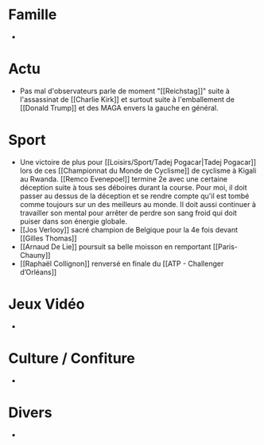 # Famille
- 
# Actu
- Pas mal d'observateurs parle de moment "[[Reichstag]]" suite à l'assassinat de [[Charlie Kirk]] et surtout suite à l'emballement de [[Donald Trump]] et des MAGA envers la gauche en général.
# Sport
- Une victoire de plus pour [[Loisirs/Sport/Tadej Pogacar|Tadej Pogacar]] lors de ces [[Championnat du Monde de Cyclisme]] de cyclisme à Kigali au Rwanda. [[Remco Evenepoel]] termine 2e avec une certaine déception suite à tous ses déboires durant la course. Pour moi, il doit passer au dessus de la déception et se rendre compte qu'il est tombé comme toujours sur un des meilleurs au monde. Il doit aussi continuer à travailler son mental pour arrêter de perdre son sang froid qui doit puiser dans son énergie globale.
- [[Jos Verlooy]] sacré champion de Belgique pour la 4e fois devant [[Gilles Thomas]]
- [[Arnaud De Lie]] poursuit sa belle moisson en remportant [[Paris-Chauny]]
- [[Raphaël Collignon]] renversé en finale du [[ATP - Challenger d’Orléans]]
# Jeux Vidéo
- 
# Culture / Confiture
- 
# Divers
- 
